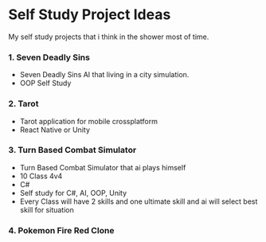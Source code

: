 # Self Study Project Ideas

My self study projects that i think in the shower most of time.
### 1. Seven Deadly Sins
 * Seven Deadly Sins AI that living in a city simulation.
 * OOP Self Study

### 2. Tarot
  * Tarot application for mobile crossplatform
  * React Native or Unity

### 3. Turn Based Combat Simulator
  * Turn Based Combat Simulator that ai plays himself 
  * 10 Class 4v4
  * C# 
  * Self study for C#, AI, OOP, Unity 
  * Every Class will have 2 skills and one ultimate skill and ai will select best skill for situation 

### 4. Pokemon Fire Red Clone
